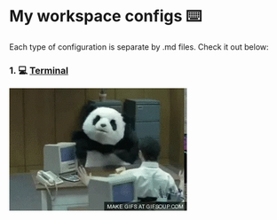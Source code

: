 # My workspace configs ⌨️

Each type of configuration is separate by .md files. Check it out below:

### 1. 💻 [Terminal](./TERMINAL.md)

<img src="./assets/panda.gif">
